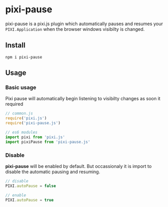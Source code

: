 # pixi-pause

pixi-pause is a pixi.js plugin which automatically pauses and resumes your `PIXI.Application` when the browser windows visibilty is changed.


## Install

```shell
npm i pixi-pause
```

## Usage

### Basic usage

Pixi pause will automatically begin listening to visibilty changes as soon it required

```js
// common.js
require('pixi.js')
require('pixi-pause.js')

// es6 modules
import pixi from 'pixi.js'
import pixiPause from 'pixi-pause.js'
```

### Disable

**pixi-pause** will be enabled by default. But occassionaly it is import to disable the automatic pausing and resuming.

```js
// disable
PIXI.autoPause = false

// enable
PIXI.autoPause = true
```
